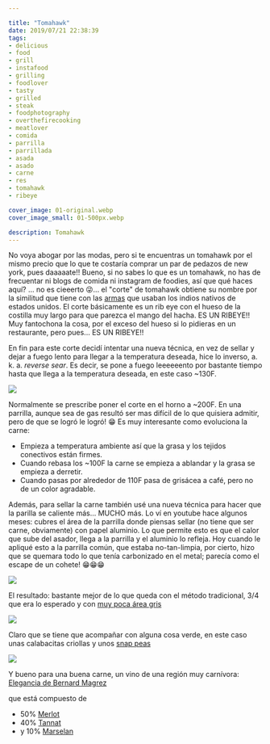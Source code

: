 ```yaml
---

title: "Tomahawk"
date: 2019/07/21 22:38:39
tags:
- delicious 
- food 
- grill 
- instafood 
- grilling 
- foodlover 
- tasty 
- grilled 
- steak 
- foodphotography 
- overthefirecooking 
- meatlover 
- comida 
- parrilla 
- parrillada 
- asada 
- asado 
- carne 
- res 
- tomahawk 
- ribeye

cover_image: 01-original.webp
cover_image_small: 01-500px.webp

description: Tomahawk
---
```




No voya abogar por las modas, pero si te encuentras un tomahawk por el mismo precio que lo que te costaría comprar un par de pedazos de new york, pues daaaaate!! Bueno, si no sabes lo que es un tomahawk, no has de frecuentar ni blogs de comida ni instagram de foodies, así que qué haces aquí? ... no es cieeerto 😜... el "corte" de tomahawk obtiene su nombre por la similitud que tiene con las <a href="https://en.wikipedia.org/wiki/Tomahawk">armas</a> que usaban los indios nativos de estados unidos. El corte básicamente es un rib eye con el hueso de la costilla muy largo para que parezca el mango del hacha. ES UN RIBEYE!! Muy fantochona la cosa, por el exceso del hueso si lo pidieras en un restaurante, pero pues... ES UN RIBEYE!!

En fin para este corte decidí intentar una nueva técnica, en vez de sellar y dejar a fuego lento para llegar a la temperatura deseada, hice lo inverso, a. k. a. *reverse sear*. Es decir, se pone a fuego leeeeeento por bastante tiempo hasta que llega a la temperatura deseada, en este caso ~130F.

[![](01-800px.webp)](01-original.webp)

Normalmente se prescribe poner el corte en el horno a ~200F. En una parrilla, aunque sea de gas resultó ser mas difícil de lo que quisiera admitir, pero de que se logró le logró! 😁 Es muy interesante como evoluciona la carne: 

- Empieza a temperatura ambiente así que la grasa y los tejidos conectivos están firmes.
- Cuando rebasa los ~100F la carne se empieza a ablandar y la grasa se empieza a derretir.
- Cuando pasas por alrededor de 110F pasa de grisácea a café, pero no de un color agradable.

Además, para sellar la carne también usé una nueva técnica para hacer que la parilla se caliente más... MUCHO más. Lo ví en youtube hace algunos meses: cubres el área de la parrilla donde piensas sellar (no tiene que ser carne, obviamente) con papel aluminio. Lo que permite esto es que el calor que sube del asador, llega a la parrilla y el aluminio lo refleja. Hoy cuando le apliqué esto a la parrilla común, que estaba no-tan-limpia, por cierto, hizo que se quemara todo lo que tenía carbonizado en el metal; parecía como el escape de un cohete! 😁😁😁

[![](02-800px.webp)](02-original.webp)

El resultado: bastante mejor de lo que queda con el método tradicional, 3/4 que era lo esperado y con <a href="sous-vide-vs-traditional-steak-original.webp">muy poca área gris</a>

[![](03-800px.webp)](03-original.webp)

Claro que se tiene que acompañar con alguna cosa verde, en este caso unas calabacitas criollas y unos [snap peas](https://en.wikipedia.org/wiki/Snap_pea)

[![](Elegancia-800px.webp)](Elegancia-original.webp)

Y bueno para una buena carne, un vino de una región muy carnívora: <a href="http://www.bernard-magrez.com/en/wines/elegancia/elegancia">Elegancia de Bernard Magrez</a>

que está compuesto de 

* 50% <a href="https://en.wikipedia.org/wiki/Merlot">Merlot</a>
* 40% <a href="https://en.wikipedia.org/wiki/Tannat">Tannat</a>
* y 10% <a href="https://en.wikipedia.org/wiki/Marselan">Marselan</a>
